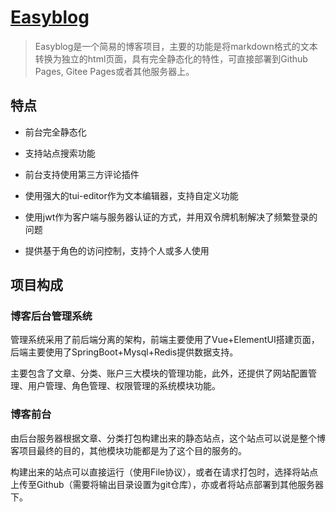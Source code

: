 # [Easyblog](https://xxzhiwei.github.io/github-pages/)

> Easyblog是一个简易的博客项目，主要的功能是将markdown格式的文本转换为独立的html页面，具有完全静态化的特性，可直接部署到Github Pages, Gitee Pages或者其他服务器上。

## 特点

* 前台完全静态化

* 支持站点搜索功能

* 前台支持使用第三方评论插件

* 使用强大的tui-editor作为文本编辑器，支持自定义功能

* 使用jwt作为客户端与服务器认证的方式，并用双令牌机制解决了频繁登录的问题

* 提供基于角色的访问控制，支持个人或多人使用

## 项目构成

### 博客后台管理系统

管理系统采用了前后端分离的架构，前端主要使用了Vue+ElementUI搭建页面，后端主要使用了SpringBoot+Mysql+Redis提供数据支持。

主要包含了文章、分类、账户三大模块的管理功能，此外，还提供了网站配置管理、用户管理、角色管理、权限管理的系统模块功能。

### 博客前台

由后台服务器根据文章、分类打包构建出来的静态站点，这个站点可以说是整个博客项目最终的目的，其他模块功能都是为了这个目的服务的。

构建出来的站点可以直接运行（使用File协议），或者在请求打包时，选择将站点上传至Github（需要将输出目录设置为git仓库），亦或者将站点部署到其他服务器下。
